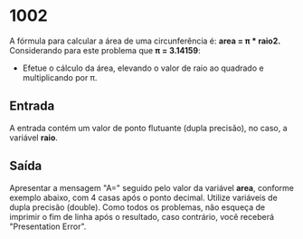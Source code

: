 # 1002

A fórmula para calcular a área de uma circunferência é: **area = π * raio2.** Considerando para este problema que **π = 3.14159**:

- Efetue o cálculo da área, elevando o valor de raio ao quadrado e multiplicando por π.

## Entrada

A entrada contém um valor de ponto flutuante (dupla precisão), no caso, a variável **raio**.


## Saída

Apresentar a mensagem "A=" seguido pelo valor da variável **area**, conforme exemplo abaixo, com 4 casas após o ponto decimal. Utilize variáveis de dupla precisão (double). Como todos os problemas, não esqueça de imprimir o fim de linha após o resultado, caso contrário, você receberá "Presentation Error".